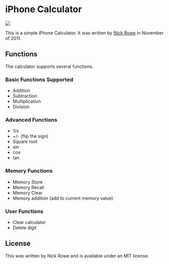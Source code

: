 # iPhone Calculator

![](http://dl.dropbox.com/u/59591/calc-2.png)

This is a simple iPhone Calculator.  It was written by [Nick Rowe](http://dcxn.com/) in November of 2011.

## Functions

The calculator supports several functions.

### Basic Functions Supported

- Addition
- Subtraction
- Multiplication
- Division

### Advanced Functions
- 1/x
- +/- (flip the sign)
- Square root
- sin
- cos
- tan

### Memory Functions
- Memory Store
- Memory Recall
- Memory Clear
- Memory addition (add to current memory value)

### User Functions
- Clear calculator
- Delete digit


## License

This was written by Nick Rowe and is available under an MIT license.